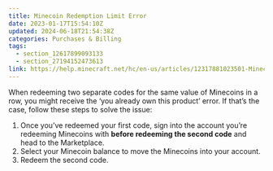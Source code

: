 ```yaml
---
title: Minecoin Redemption Limit Error
date: 2023-01-17T15:54:10Z
updated: 2024-06-18T21:54:38Z
categories: Purchases & Billing
tags:
  - section_12617899093133
  - section_27194152473613
link: https://help.minecraft.net/hc/en-us/articles/12317881023501-Minecoin-Redemption-Limit-Error
---
```


When redeeming two separate codes for the same value of Minecoins in a row, you might receive the ‘you already own this product’ error. If that’s the case, follow these steps to solve the issue:

1.  Once you’ve redeemed your first code, sign into the account you’re redeeming Minecoins with **before redeeming the second code** and head to the Marketplace.
2.  Select your Minecoin balance to move the Minecoins into your account.
3.  Redeem the second code.
